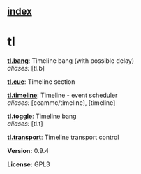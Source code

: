 [index](index.html) 
---

# tl




[**tl.bang**](tl.bang.html): Timeline bang (with possible delay) <br>
_aliases:_ \[tl.b\]


[**tl.cue**](tl.cue.html): Timeline section 

[**tl.timeline**](tl.timeline.html): Timeline - event scheduler <br>
_aliases:_ \[ceammc/timeline\], \[timeline\]


[**tl.toggle**](tl.toggle.html): Timeline bang <br>
_aliases:_ \[tl.t\]


[**tl.transport**](tl.transport.html): Timeline transport control 


**Version:** 0.9.4

**License:** GPL3
